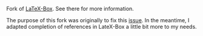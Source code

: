 Fork of [LaTeX-Box](https://github.com/LaTeX-Box-Team/LaTeX-Box).
See there for more information.

The purpose of this fork was originally to fix this [issue](https://github.com/LaTeX-Box-Team/LaTeX-Box/issues/9).
In the meantime, I adapted completion of references in LateX-Box a little bit more to my needs.

